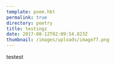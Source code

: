 ```yaml
---
template: poem.hbt
permalink: true
directory: poetry
title: testingz
date: 2017-08-12T02:09:54.823Z
thumbnail: /images/uploads/image77.png
---
```

testest
